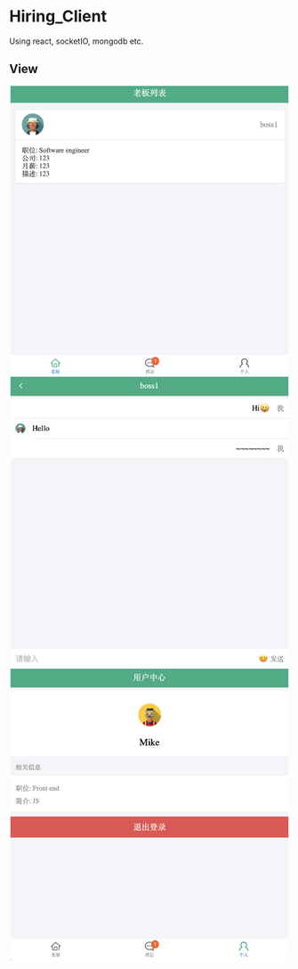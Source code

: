 # Hiring_Client

Using react, socketIO, mongodb etc.

## View
<div align=center>
	<img src="https://github.com/YzzC/Hiring_Web/blob/master/assets/images/list.png" alt="Editor" width="500">
  	<img src="https://github.com/YzzC/Hiring_Web/blob/master/assets/images/chat.png" alt="Editor" width="500">
  	<img src="https://github.com/YzzC/Hiring_Web/blob/master/assets/images/info.png" alt="Editor" width="500">
</div>

